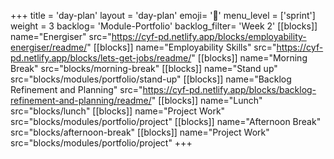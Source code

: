 +++
title = 'day-plan'
layout = 'day-plan'
emoji= '📝'
menu_level = ['sprint']
weight = 3
backlog= 'Module-Portfolio'
backlog_filter= 'Week 2'
[[blocks]]
name="Energiser"
src="https://cyf-pd.netlify.app/blocks/employability-energiser/readme/"
[[blocks]]
name="Employability Skills"
src="https://cyf-pd.netlify.app/blocks/lets-get-jobs/readme/"
[[blocks]]
name="Morning Break"
src="blocks/morning-break"
[[blocks]]
name="Stand up"
src="blocks/modules/portfolio/stand-up"
[[blocks]]
name="Backlog Refinement and Planning"
src="https://cyf-pd.netlify.app/blocks/backlog-refinement-and-planning/readme/"
[[blocks]]
name="Lunch"
src="blocks/lunch"
[[blocks]]
name="Project Work"
src="blocks/modules/portfolio/project"
[[blocks]]
name="Afternoon Break"
src="blocks/afternoon-break"
[[blocks]]
name="Project Work"
src="blocks/modules/portfolio/project"
+++
